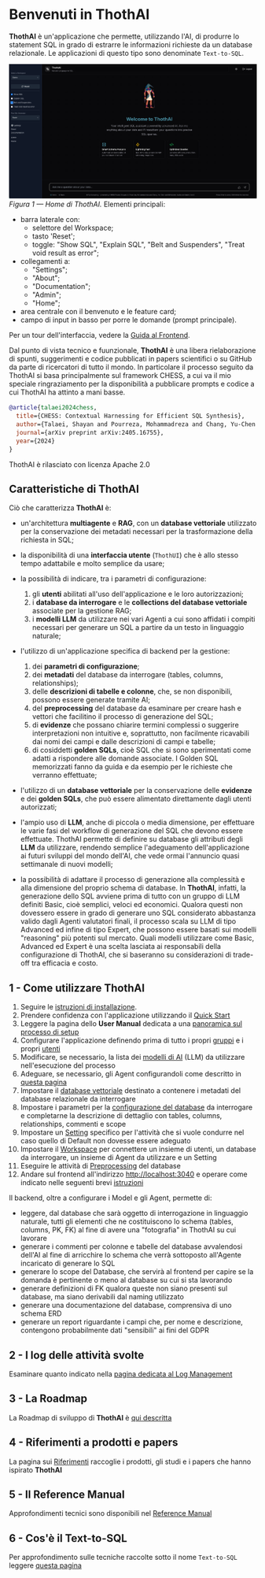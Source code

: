 # Benvenuti in ThothAI
**ThothAI** è un'applicazione che permette, utilizzando l'AI, di produrre lo statement SQL in grado di estrarre le informazioni richieste da un database relazionale.
Le applicazioni di questo tipo sono denominate `Text-to-SQL`.

![chat_home_page](assets/images/0-basics/index_homepage.png)
_Figura 1 — Home di ThothAI._ Elementi principali:

- barra laterale con:
    - selettore del Workspace;
    - tasto 'Reset';
    - toggle: "Show SQL", "Explain SQL", "Belt and Suspenders", "Treat void result as error";
- collegamenti a:
    - "Settings";
    - "About";
    - "Documentation";
    - "Admin";
    - "Home";
- area centrale con il benvenuto e le feature card;
- campo di input in basso per porre le domande (prompt principale).

Per un tour dell'interfaccia, vedere la [Guida al Frontend](4-user_manual/4.5-frontend/4.5.1-frontend.md).

Dal punto di vista tecnico e fuunzionale, **ThothAI** è una libera rielaborazione di spunti, suggerimenti e codice pubblicati in papers scientifici o su GitHub da parte di ricercatori di tutto il mondo. 
In particolare il processo seguito da ThothAI si basa principalmente sul framework CHESS, a cui va il mio speciale ringraziamento per la disponibilità a pubblicare prompts e codice a cui ThothAI ha attinto a mani basse. 

```bibtex
@article{talaei2024chess,
  title={CHESS: Contextual Harnessing for Efficient SQL Synthesis},
  author={Talaei, Shayan and Pourreza, Mohammadreza and Chang, Yu-Chen and Mirhoseini, Azalia and Saberi, Amin},
  journal={arXiv preprint arXiv:2405.16755},
  year={2024}
}
```

ThothAI è rilasciato con licenza Apache 2.0

## Caratteristiche di ThothAI

Ciò che caratterizza **ThothAI** è:

- un'architettura **multiagente** e **RAG**, con un **database vettoriale** utilizzato per la conservazione dei metadati necessari per la trasformazione della richiesta in SQL;
- la disponibilità di una **interfaccia utente** (`ThothUI`) che è allo stesso tempo adattabile e molto semplice da usare;
- la possibilità di indicare, tra i parametri di configurazione:

    1. gli **utenti** abilitati all'uso dell'applicazione e le loro autorizzazioni;
    2. i **database da interrogare** e le **collections del database vettoriale** associate per la gestione RAG;
    3. i **modelli LLM** da utilizzare nei vari Agenti a cui sono affidati i compiti necessari per generare un SQL a partire da un testo in linguaggio naturale;

- l'utilizzo di un'applicazione specifica di backend per la gestione:

    1. dei **parametri di configurazione**;
    2. dei **metadati** del database da interrogare (tables, columns, relationships);
    3. delle **descrizioni di tabelle e colonne**, che, se non disponibili, possono essere generate tramite AI;
    4. del **preprocessing** del database da esaminare per creare hash e vettori che facilitino il processo di generazione del SQL;
    5. di **evidenze** che possano chiarire termini complessi o suggerire interpretazioni non intuitive e, soprattutto, non facilmente ricavabili dai nomi dei campi e dalle descrizioni di campi e tabelle;
    6. di cosiddetti **golden SQLs**, cioè SQL che si sono sperimentati come adatti a rispondere alle domande associate. I Golden SQL memorizzati fanno da guida e da esempio per le richieste che verranno effettuate;

- l'utilizzo di un **database vettoriale** per la conservazione delle **evidenze** e dei **golden SQLs**, che può essere alimentato direttamente dagli utenti autorizzati;
- l'ampio uso di **LLM**, anche di piccola o media dimensione, per effettuare le varie fasi del workflow di generazione del SQL che devono essere effettuate. 
ThothAI permette di definire su database gli attributi degli **LLM** da utilizzare, rendendo semplice l'adeguamento dell'applicazione ai futuri sviluppi del mondo dell'AI, che vede ormai l'annuncio quasi settimanale di nuovi modelli;
- la possibilità di adattare il processo di generazione alla complessità e alla dimensione del proprio schema di database.
In **ThothAI**, infatti, la generazione dello SQL avviene prima di tutto con un gruppo di LLM definiti Basic, cioè semplici, veloci ed economici.
Qualora questi non dovessero essere in grado di generare uno SQL considerato abbastanza valido dagli Agenti valutatori finali, il processo scala su LLM di tipo Advanced ed infine di tipo Expert, che possono essere basati sui modelli "reasoning" più potenti sul mercato. Quali modelli utilizzare come Basic, Advanced ed Expert è una scelta lasciata ai responsabili della configurazione di ThothAI, che si baseranno su considerazioni di trade-off tra efficacia e costo.

## 1 - Come utilizzare ThothAI
1. Seguire le [istruzioni di installazione](1-docker_install/1.1-sources_cloning.md).
2. Prendere confidenza con l'applicazione utilizzando il [Quick Start](3-quickstart/3.2-quickstart_frontend.md)
3. Leggere la pagina dello **User Manual** dedicata a una [panoramica sul processo di setup](4-user_manual/4.1-setup/4.1.1-setup_process/4.1.1.1-setup_process.md)
4. Configurare l'applicazione definendo prima di tutto i propri [gruppi](4-user_manual/4.1-setup/4.1.4-authentication/4.1.4.1-groups.md) e i propri [utenti](4-user_manual/4.1-setup/4.1.4-authentication/4.1.4.2-users.md)
5. Modificare, se necessario, la lista dei [modelli di AI](4-user_manual/4.1-setup/4.1.3-AI_models_and_agents/4.1.3.2-ai_models.md) (LLM) da utilizzare nell'esecuzione del processo
6. Adeguare, se necessario, gli Agent configurandoli come descritto in [questa pagina](4-user_manual/4.1-setup/4.1.3-AI_models_and_agents/4.1.3.3-agents.md)
7. Impostare il [database vettoriale](4-user_manual/4.1-setup/4.1.5-vector_database/4.1.5.1-vector_db.md) destinato a contenere i metadati del database relazionale da interrogare
8. Impostare i parametri per la [configurazione del database](4-user_manual/4.1-setup/4.1.6-SQL_database/4.1.6.1-sql_dbs.md) da interrogare e completarne la descrizione di dettaglio con tables, columns, relationships, commenti e scope
9. Impostare un [Setting](4-user_manual/4.1-setup/4.1.1-setup_process/4.1.1.1-setup_process.md) specifico per l'attività che si vuole condurre nel caso quello di Default non dovesse essere adeguato
10. Impostare il [Workspace](4-user_manual/4.1-setup/4.1.7-workspaces/4.1.7.1-workspaces.md) per connettere un insieme di utenti, un database da interrogare, un insieme di Agent da utilizzare e un Setting 
11. Eseguire le attività di [Preprocessing](4-user_manual/4.2-preprocessing/4.2.1-why_the_preprocessing.md) del database 
12. Andare sul frontend all'indirizzo [http://localhost:3040](http://localhost:3040) e operare come indicato nelle seguenti brevi [istruzioni](4-user_manual/4.5-frontend/4.5.1-frontend.md)

Il backend, oltre a configurare i Model e gli Agent, permette di:
- leggere, dal database che sarà oggetto di interrogazione in linguaggio naturale, tutti gli elementi che ne costituiscono lo schema (tables, columns, PK, FK) al fine di avere una "fotografia" in ThothAI su cui lavorare
- generare i commenti per colonne e tabelle del database avvalendosi dell'AI al fine di arricchire lo schema che verrà sottoposto all'Agente incaricato di generare lo SQL
- generare lo scope del Database, che servirà al frontend per capire se la domanda è pertinente o meno al database su cui si sta lavorando
- generare definizioni di FK qualora queste non siano presenti sul database, ma siano derivabili dal naming utilizzato
- generare una documentazione del database, comprensiva di uno schema ERD
- generare un report riguardante i campi che, per nome e descrizione, contengono probabilmente dati "sensibili" ai fini del GDPR

## 2 - I log delle attività svolte
Esaminare quanto indicato nella [pagina dedicata al Log Management](4-user_manual/4.3-logging/4.3.2-log_management.md)

## 3 - La Roadmap
La Roadmap di sviluppo di **ThothAI** è [qui descritta](4-user_manual/4.8-roadmap/4.8.1-roadmap.md)

## 4 - Riferimenti a prodotti e papers
La pagina sui [Riferimenti](references.md) raccoglie  i prodotti, gli studi e i papers che hanno ispirato **ThothAI**

## 5 - Il Reference Manual
Approfondimenti tecnici sono disponibili nel [Reference Manual](5-reference_manual//5.1-reference_manual/5.1.1-reference_manual_map.md)

## 6 - Cos'è il Text-to-SQL
Per approfondimento sulle tecniche raccolte sotto il nome `Text-to-SQL` leggere [questa pagina](text-to-SQL.md)

 


